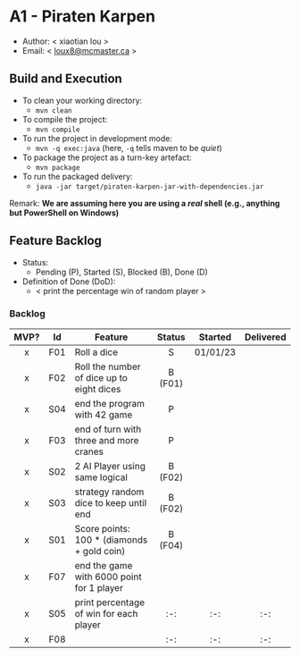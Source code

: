 # A1 - Piraten Karpen

  * Author: < xiaotian lou >
  * Email: < loux8@mcmaster.ca >

## Build and Execution

  * To clean your working directory:
    * `mvn clean`
  * To compile the project:
    * `mvn compile`
  * To run the project in development mode:
    * `mvn -q exec:java` (here, `-q` tells maven to be _quiet_)
  * To package the project as a turn-key artefact:
    * `mvn package`
  * To run the packaged delivery:
    * `java -jar target/piraten-karpen-jar-with-dependencies.jar` 

Remark: **We are assuming here you are using a _real_ shell (e.g., anything but PowerShell on Windows)**

## Feature Backlog

 * Status: 
   * Pending (P), Started (S), Blocked (B), Done (D)
 * Definition of Done (DoD):
   * < print the percentage win of random player >

### Backlog 

| MVP? | Id  | Feature  | Status  |  Started  | Delivered |
| :-:  |:-:  |---       | :-:     | :-:       | :-:       |
| x   | F01 | Roll a dice |  S | 01/01/23 |  |
| x   | F02 | Roll the number of dice up to eight dices  |  B (F01) |   |
| x   |S04 | end the program with 42 game  |  P  |   |
| x   | F03 | end of turn with three and more cranes | P | |
| x   | S02 | 2 AI Player using same logical  | B (F02) | |
| x   | S03 | strategy random dice to keep until end  | B (F02) | |
| x   | S01 | Score points: 100 * (diamonds + gold coin) | B (F04) | | 
| x   | F07 | end the game with 6000 point for 1 player | | |
| x  |S05  |print percentage of win for each player | :-:     | :-:       | :-:       |
| x  |F08  | | :-:     | :-:       | :-:       |


